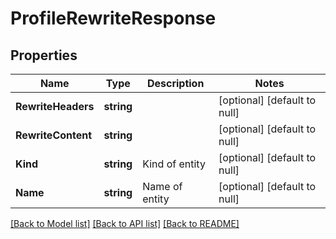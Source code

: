 # ProfileRewriteResponse

## Properties
Name | Type | Description | Notes
------------ | ------------- | ------------- | -------------
**RewriteHeaders** | **string** |  | [optional] [default to null]
**RewriteContent** | **string** |  | [optional] [default to null]
**Kind** | **string** | Kind of entity | [optional] [default to null]
**Name** | **string** | Name of entity | [optional] [default to null]

[[Back to Model list]](../README.md#documentation-for-models) [[Back to API list]](../README.md#documentation-for-api-endpoints) [[Back to README]](../README.md)


